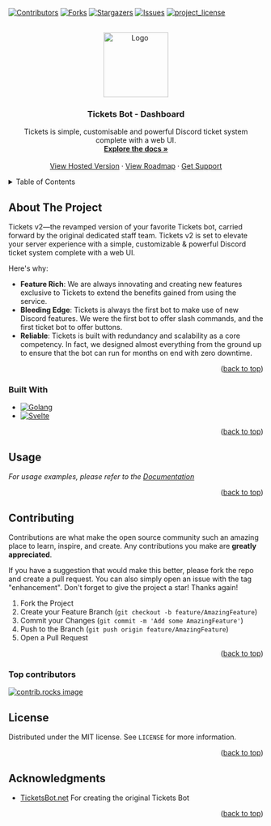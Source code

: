 <a id="readme-top"></a>

[![Contributors][contributors-shield]][contributors-url]
[![Forks][forks-shield]][forks-url]
[![Stargazers][stars-shield]][stars-url]
[![Issues][issues-shield]][issues-url]
[![project_license][license-shield]][license-url]

<!-- PROJECT LOGO -->
<br />
<div align="center">
  <a href="https://github.com/TicketsBot-cloud">
    <img src="https://ticketsbot.cloud/assets/img/logo-trans-black.png" alt="Logo" width="128" height="128">
  </a>

<h3 align="center">Tickets Bot - Dashboard</h3>

  <p align="center">
    Tickets is simple, customisable and powerful Discord ticket system complete with a web UI.
    <br />
    <a href="https://docs.ticketsbot.cloud"><strong>Explore the docs »</strong></a>
    <br />
    <br />
    <a href="https://ticketsbot.cloud">View Hosted Version</a>
    &middot;
    <a href="https://ticketsv2.atlassian.net/jira/software/c/projects/RM/boards/3">View Roadmap</a>
    &middot;
    <a href="https://discord.com/channels/1071167333265047653/1326292607432921090">Get Support</a>
  </p>
</div>

<!-- TABLE OF CONTENTS -->
<details>
  <summary>Table of Contents</summary>
  <ol>
    <li>
      <a href="#about-the-project">About The Project</a>
      <ul>
        <li><a href="#built-with">Built With</a></li>
      </ul>
    </li>
    <li><a href="#usage">Usage</a></li>
    <li><a href="#contributing">Contributing</a></li>
    <li><a href="#license">License</a></li>
  </ol>
</details>

<!-- ABOUT THE PROJECT -->
## About The Project

Tickets v2—the revamped version of your favorite Tickets bot, carried forward by the original dedicated staff team.
Tickets v2 is set to elevate your server experience with a simple, customizable & powerful Discord ticket system complete with a web UI.

Here's why:

* **Feature Rich**: We are always innovating and creating new features exclusive to Tickets to extend the benefits gained from using the service.
* **Bleeding Edge**: Tickets is always the first bot to make use of new Discord features. We were the first bot to offer slash commands, and the first ticket bot to offer buttons.
* **Reliable**: Tickets is built with redundancy and scalability as a core competency. In fact, we designed almost everything from the ground up to ensure that the bot can run for months on end with zero downtime.

<p align="right">(<a href="#readme-top">back to top</a>)</p>

### Built With

* [![Golang][Golang]][Golang-url]
* [![Svelte][Svelte.dev]][Svelte-url]

<p align="right">(<a href="#readme-top">back to top</a>)</p>

<!-- USAGE EXAMPLES -->
## Usage

_For usage examples, please refer to the [Documentation](https://docs.ticketsbot.cloud)_

<p align="right">(<a href="#readme-top">back to top</a>)</p>

<!-- CONTRIBUTING -->
## Contributing

Contributions are what make the open source community such an amazing place to learn, inspire, and create. Any contributions you make are **greatly appreciated**.

If you have a suggestion that would make this better, please fork the repo and create a pull request. You can also simply open an issue with the tag "enhancement".
Don't forget to give the project a star! Thanks again!

1. Fork the Project
2. Create your Feature Branch (`git checkout -b feature/AmazingFeature`)
3. Commit your Changes (`git commit -m 'Add some AmazingFeature'`)
4. Push to the Branch (`git push origin feature/AmazingFeature`)
5. Open a Pull Request

<p align="right">(<a href="#readme-top">back to top</a>)</p>

### Top contributors

<a href="https://github.com/Chaoskjell44/dashboard/graphs/contributors">
  <img src="https://contrib.rocks/image?repo=Chaoskjell44/dashboard" alt="contrib.rocks image" />
</a>

<!-- LICENSE -->
## License

Distributed under the MIT license. See `LICENSE` for more information.

<p align="right">(<a href="#readme-top">back to top</a>)</p>

<!-- ACKNOWLEDGMENTS -->
## Acknowledgments

* [TicketsBot.net](https://ticketsbot.net) For creating the original Tickets Bot

<p align="right">(<a href="#readme-top">back to top</a>)</p>

<!-- MARKDOWN LINKS & IMAGES -->
[contributors-shield]: https://img.shields.io/github/contributors/Chaoskjell44/dashboard.svg?style=for-the-badge
[contributors-url]: https://github.com/Chaoskjell44/dashboard/graphs/contributors
[forks-shield]: https://img.shields.io/github/forks/Chaoskjell44/dashboard.svg?style=for-the-badge
[forks-url]: https://github.com/Chaoskjell44/dashboard/network/members
[stars-shield]: https://img.shields.io/github/stars/Chaoskjell44/dashboard.svg?style=for-the-badge
[stars-url]: https://github.com/Chaoskjell44/dashboard/stargazers
[issues-shield]: https://img.shields.io/github/issues/Chaoskjell44/dashboard.svg?style=for-the-badge
[issues-url]: https://github.com/Chaoskjell44/dashboard/issues
[license-shield]: https://img.shields.io/github/license/Chaoskjell44/dashboard.svg?style=for-the-badge
[license-url]: https://github.com/Chaoskjell44/dashboard/blob/master/LICENSE.txt

[Golang]: https://img.shields.io/badge/Go-%2300ADD8?style=for-the-badge&logo=go&logoColor=white
[Golang-url]: https://go.dev/

[Svelte.dev]: https://img.shields.io/badge/Svelte-4A4A55?style=for-the-badge&logo=svelte&logoColor=FF3E00
[Svelte-url]: https://svelte.dev/

[Rust]: https://img.shields.io/badge/Rust-000000?style=for-the-badge&logo=rust&logoColor=white
[Rust-url]: https://www.rust-lang.org/
